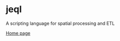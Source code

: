 jeql
====
A scripting language for spatial processing and ETL

[Home page](http://tsusiatsoftware.net/jeql/main.html)



